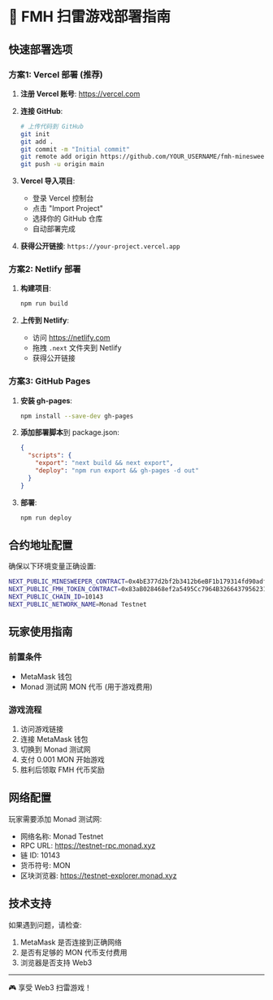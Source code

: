 # 🚀 FMH 扫雷游戏部署指南

## 快速部署选项

### 方案1: Vercel 部署 (推荐)

1. **注册 Vercel 账号**: https://vercel.com
2. **连接 GitHub**:
   ```bash
   # 上传代码到 GitHub
   git init
   git add .
   git commit -m "Initial commit"
   git remote add origin https://github.com/YOUR_USERNAME/fmh-minesweeper
   git push -u origin main
   ```

3. **Vercel 导入项目**:
   - 登录 Vercel 控制台
   - 点击 "Import Project"
   - 选择你的 GitHub 仓库
   - 自动部署完成

4. **获得公开链接**: `https://your-project.vercel.app`

### 方案2: Netlify 部署

1. **构建项目**:
   ```bash
   npm run build
   ```

2. **上传到 Netlify**:
   - 访问 https://netlify.com
   - 拖拽 `.next` 文件夹到 Netlify
   - 获得公开链接

### 方案3: GitHub Pages

1. **安装 gh-pages**:
   ```bash
   npm install --save-dev gh-pages
   ```

2. **添加部署脚本**到 package.json:
   ```json
   {
     "scripts": {
       "export": "next build && next export",
       "deploy": "npm run export && gh-pages -d out"
     }
   }
   ```

3. **部署**:
   ```bash
   npm run deploy
   ```

## 合约地址配置

确保以下环境变量正确设置:

```bash
NEXT_PUBLIC_MINESWEEPER_CONTRACT=0x4bE377d2bf2b3412b6eBF1b179314fd90adf9C27
NEXT_PUBLIC_FMH_TOKEN_CONTRACT=0x83aB028468ef2a5495Cc7964B3266437956231E2
NEXT_PUBLIC_CHAIN_ID=10143
NEXT_PUBLIC_NETWORK_NAME=Monad Testnet
```

## 玩家使用指南

### 前置条件
- MetaMask 钱包
- Monad 测试网 MON 代币 (用于游戏费用)

### 游戏流程
1. 访问游戏链接
2. 连接 MetaMask 钱包
3. 切换到 Monad 测试网
4. 支付 0.001 MON 开始游戏
5. 胜利后领取 FMH 代币奖励

## 网络配置

玩家需要添加 Monad 测试网:
- 网络名称: Monad Testnet
- RPC URL: https://testnet-rpc.monad.xyz
- 链 ID: 10143
- 货币符号: MON
- 区块浏览器: https://testnet-explorer.monad.xyz

## 技术支持

如果遇到问题，请检查:
1. MetaMask 是否连接到正确网络
2. 是否有足够的 MON 代币支付费用
3. 浏览器是否支持 Web3

---

🎮 享受 Web3 扫雷游戏！